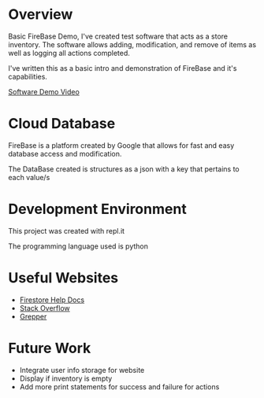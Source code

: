 # Overview
Basic FireBase Demo, I've created test software that acts as a store inventory. The software allows adding, modification, and remove of items as well as logging all actions completed.

I've written this as a basic intro and demonstration of FireBase and it's capabilities.

[Software Demo Video]([http://youtube.link.goes.here](https://www.loom.com/share/192ac7c688c94ac788df8f7e61daafb0))

# Cloud Database

FireBase is a platform created by Google that allows for fast and easy database access and modification.

The DataBase created is structures as a json with a key that pertains to each value/s

# Development Environment

This project was created with repl.it

The programming language used is python

# Useful Websites
* [Firestore Help Docs](https://firebase.google.com/docs/firestore)
* [Stack Overflow](https://stackoverflow.com/)
* [Grepper](https://chrome.google.com/webstore/detail/grepper/amaaokahonnfjjemodnpmeenfpnnbkco?hl=en)

# Future Work
* Integrate user info storage for website
* Display if inventory is empty
* Add more print statements for success and failure for actions
